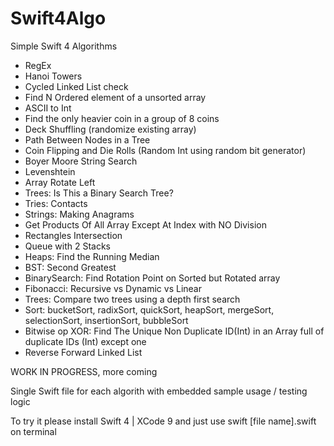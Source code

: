# Swift4Algo

Simple Swift 4 Algorithms

- RegEx
- Hanoi Towers
- Cycled Linked List check
- Find N Ordered element of a unsorted array
- ASCII to Int
- Find the only heavier coin in a group of 8 coins
- Deck Shuffling (randomize existing array)
- Path Between Nodes in a Tree
- Coin Flipping and Die Rolls (Random Int using random bit generator)
- Boyer Moore String Search
- Levenshtein
- Array Rotate Left
- Trees: Is This a Binary Search Tree?
- Tries: Contacts
- Strings: Making Anagrams
- Get Products Of All Array Except At Index with NO Division
- Rectangles Intersection
- Queue with 2 Stacks
- Heaps: Find the Running Median
- BST: Second Greatest
- BinarySearch: Find Rotation Point on Sorted but Rotated array
- Fibonacci: Recursive vs Dynamic vs Linear
- Trees: Compare two trees using a depth first search
- Sort: bucketSort, radixSort, quickSort, heapSort, mergeSort, selectionSort, insertionSort, bubbleSort 
- Bitwise op XOR: Find The Unique Non Duplicate ID(Int) in an Array full of duplicate IDs (Int) except one
- Reverse Forward Linked List



WORK IN PROGRESS, more coming

Single Swift file for each algorith with embedded sample usage / testing logic

To try it please install Swift 4 | XCode 9 and just use swift [file name].swift on terminal

